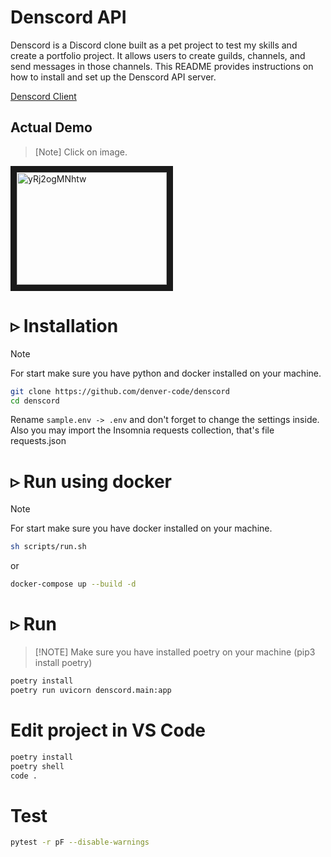 # Denscord API
Denscord is a Discord clone built as a pet project to test my skills and create a portfolio project. It allows users to create guilds, channels, and send messages in those channels. This README provides instructions on how to install and set up the Denscord API server.  

[Denscord Client](https://github.com/denver-code/denscord_fe)

## Actual Demo  
> [Note] Click on image.  

<a href="http://www.youtube.com/watch?feature=player_embedded&v=yRj2ogMNhtw
" target="_blank"><img src="http://img.youtube.com/vi/yRj2ogMNhtw/0.jpg" 
alt="yRj2ogMNhtw" width="240" height="180" border="10" /></a>

# ▹ Installation #
> [!NOTE]
> For start make sure you have python and docker installed on your machine.
``` Bash
git clone https://github.com/denver-code/denscord
cd denscord
```
Rename ```sample.env -> .env``` and don't forget to change the settings inside.  
Also you may import the Insomnia requests collection, that's file requests.json
# ▹ Run using docker #
> [!NOTE]
> For start make sure you have docker installed on your machine.
```bash
sh scripts/run.sh
```
or
``` bash
docker-compose up --build -d
```
# ▹ Run #
> [!NOTE] Make sure you have installed poetry on your machine (pip3 install poetry)
``` Bash
poetry install
poetry run uvicorn denscord.main:app
```

# Edit project in VS Code
``` bash
poetry install
poetry shell
code .
```

# Test
``` bash
pytest -r pF --disable-warnings
```
